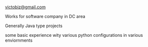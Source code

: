 victobiz@gmail.com

Works for software company in DC area

Generally Java type projects

some basic experience wity various python configurations in various enviornments
